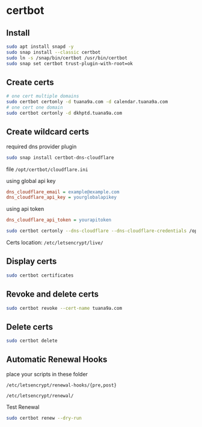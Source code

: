 # certbot

## Install

```bash
sudo apt install snapd -y
sudo snap install --classic certbot
sudo ln -s /snap/bin/certbot /usr/bin/certbot
sudo snap set certbot trust-plugin-with-root=ok
```

## Create certs

```bash
# one cert multiple domains
sudo certbot certonly -d tuana9a.com -d calendar.tuana9a.com
# one cert one domain
sudo certbot certonly -d dkhptd.tuana9a.com
```

## Create wildcard certs

required dns provider plugin

```bash
sudo snap install certbot-dns-cloudflare
```

file `/opt/certbot/cloudflare.ini`

using global api key

```ini
dns_cloudflare_email = example@example.com
dns_cloudflare_api_key = yourglobalapikey
```

using api token

```ini
dns_cloudflare_api_token = yourapitoken
```

```bash
sudo certbot certonly --dns-cloudflare --dns-cloudflare-credentials /opt/certbot/cloudflare.ini -d tuana9a.com -d *.tuana9a.com
```

Certs location: `/etc/letsencrypt/live/`

## Display certs

```bash
sudo certbot certificates
```

## Revoke and delete certs

```bash
sudo certbot revoke --cert-name tuana9a.com
```

## Delete certs

```bash
sudo certbot delete
```

## Automatic Renewal Hooks

place your scripts in these folder

```text
/etc/letsencrypt/renewal-hooks/{pre,post}
```

```text
/etc/letsencrypt/renewal/
```

Test Renewal

```bash
sudo certbot renew --dry-run
```
